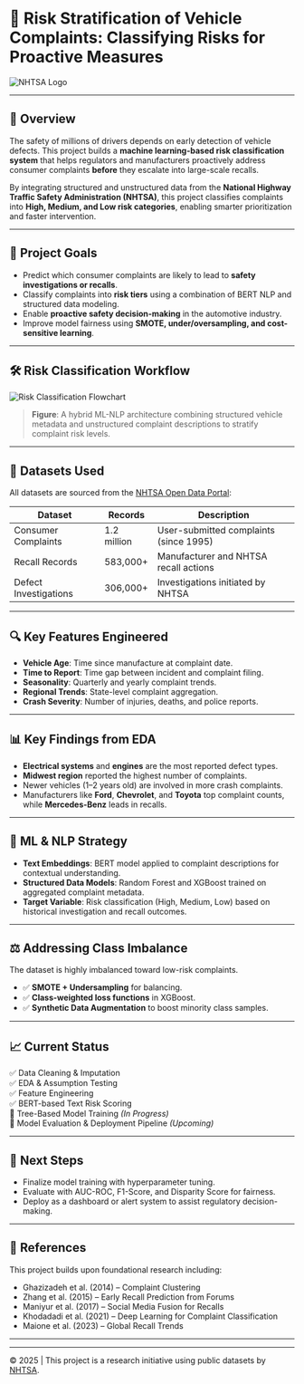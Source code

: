 # 🚗 Risk Stratification of Vehicle Complaints: Classifying Risks for Proactive Measures

![NHTSA Logo](https://upload.wikimedia.org/wikipedia/commons/6/6d/NHTSA_logo.png)

---

## 📌 Overview

The safety of millions of drivers depends on early detection of vehicle defects. This project builds a **machine learning-based risk classification system** that helps regulators and manufacturers proactively address consumer complaints **before** they escalate into large-scale recalls.

By integrating structured and unstructured data from the **National Highway Traffic Safety Administration (NHTSA)**, this project classifies complaints into **High, Medium, and Low risk categories**, enabling smarter prioritization and faster intervention.

---

## 🧠 Project Goals

- Predict which consumer complaints are likely to lead to **safety investigations or recalls**.
- Classify complaints into **risk tiers** using a combination of BERT NLP and structured data modeling.
- Enable **proactive safety decision-making** in the automotive industry.
- Improve model fairness using **SMOTE, under/oversampling, and cost-sensitive learning**.

---

## 🛠️ Risk Classification Workflow

![Risk Classification Flowchart](./image.png)

> **Figure**: A hybrid ML-NLP architecture combining structured vehicle metadata and unstructured complaint descriptions to stratify complaint risk levels.

---

## 📁 Datasets Used

All datasets are sourced from the [NHTSA Open Data Portal](https://www.nhtsa.gov/nhtsa-datasets-and-apis):

| Dataset                 | Records      | Description |
|-------------------------|--------------|-------------|
| Consumer Complaints     | 1.2 million  | User-submitted complaints (since 1995) |
| Recall Records          | 583,000+     | Manufacturer and NHTSA recall actions |
| Defect Investigations   | 306,000+     | Investigations initiated by NHTSA |

---

## 🔍 Key Features Engineered

- **Vehicle Age**: Time since manufacture at complaint date.
- **Time to Report**: Time gap between incident and complaint filing.
- **Seasonality**: Quarterly and yearly complaint trends.
- **Regional Trends**: State-level complaint aggregation.
- **Crash Severity**: Number of injuries, deaths, and police reports.

---

## 📊 Key Findings from EDA

- **Electrical systems** and **engines** are the most reported defect types.
- **Midwest region** reported the highest number of complaints.
- Newer vehicles (1–2 years old) are involved in more crash complaints.
- Manufacturers like **Ford**, **Chevrolet**, and **Toyota** top complaint counts, while **Mercedes-Benz** leads in recalls.

---

## 🤖 ML & NLP Strategy

- **Text Embeddings**: BERT model applied to complaint descriptions for contextual understanding.
- **Structured Data Models**: Random Forest and XGBoost trained on aggregated complaint metadata.
- **Target Variable**: Risk classification (High, Medium, Low) based on historical investigation and recall outcomes.

---

## ⚖️ Addressing Class Imbalance

The dataset is highly imbalanced toward low-risk complaints.

- ✅ **SMOTE + Undersampling** for balancing.
- ✅ **Class-weighted loss functions** in XGBoost.
- ✅ **Synthetic Data Augmentation** to boost minority class samples.

---

## 📈 Current Status

✅ Data Cleaning & Imputation  
✅ EDA & Assumption Testing  
✅ Feature Engineering  
✅ BERT-based Text Risk Scoring  
🔄 Tree-Based Model Training *(In Progress)*  
🔄 Model Evaluation & Deployment Pipeline *(Upcoming)*

---

## 📌 Next Steps

- Finalize model training with hyperparameter tuning.
- Evaluate with AUC-ROC, F1-Score, and Disparity Score for fairness.
- Deploy as a dashboard or alert system to assist regulatory decision-making.

---

## 🔗 References

This project builds upon foundational research including:

- Ghazizadeh et al. (2014) – Complaint Clustering  
- Zhang et al. (2015) – Early Recall Prediction from Forums  
- Maniyur et al. (2017) – Social Media Fusion for Recalls  
- Khodadadi et al. (2021) – Deep Learning for Complaint Classification  
- Maione et al. (2023) – Global Recall Trends

---


---

© 2025 | This project is a research initiative using public datasets by [NHTSA](https://www.nhtsa.gov/).  

